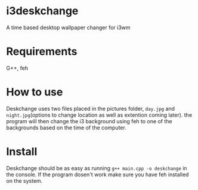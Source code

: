 # i3deskchange
A time based desktop wallpaper changer for i3wm
# Requirements
G++, feh
# How to use
Deskchange uses two files placed in the pictures folder, `day.jpg` and `night.jpg`(options to change location as well as extention coming later).
the program will then change the i3 background using feh to one of the backgrounds based on the time of the computer.
# Install
Deskchange should be as easy as running `g++ main.cpp -o deskchange` in the console.  If the program dosen't work make sure you have feh installed on the system.
